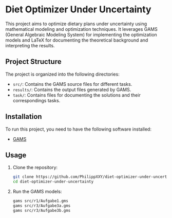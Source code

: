 # Diet Optimizer Under Uncertainty

This project aims to optimize dietary plans under uncertainty using mathematical modeling and optimization techniques. It leverages GAMS (General Algebraic Modeling System) for implementing the optimization models and LaTeX for documenting the theoretical background and interpreting the results.

## Project Structure

The project is organized into the following directories:

- `src/`: Contains the GAMS source files for different tasks.
- `results/`: Contains the output files generated by GAMS.
- `task/`: Contains files for documenting the solutions and their correspondings tasks.

## Installation

To run this project, you need to have the following software installed:

- [GAMS](https://www.gams.com/download/)

## Usage

1. Clone the repository:
    ```sh
    git clone https://github.com/PhilippXXY/diet-optimizer-under-uncertainty.git
    cd diet-optimizer-under-uncertainty
    ```

2. Run the GAMS models:
    ```sh
    gams src/r1/Aufgabe1.gms
    gams src/r3/Aufgabe3a.gms
    gams src/r3/Aufgabe3b.gms
    ```